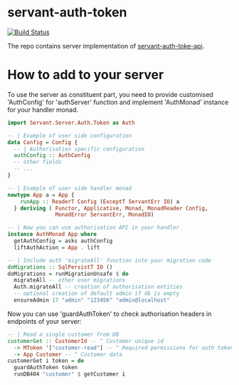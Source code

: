 # servant-auth-token

[![Build Status](https://travis-ci.org/NCrashed/servant-auth-token.svg?branch=master)](https://travis-ci.org/NCrashed/servant-auth-token)

The repo contains server implementation of [servant-auth-toke-api](https://github.com/NCrashed/servant-auth-token-api).

# How to add to your server

To use the server as constituent part, you need to provide customised 'AuthConfig' for 
'authServer' function and implement 'AuthMonad' instance for your handler monad.

``` haskell
import Servant.Server.Auth.Token as Auth

-- | Example of user side configuration
data Config = Config {
  -- | Authorisation specific configuration
  authConfig :: AuthConfig
  -- other fields
  -- ...
}

-- | Example of user side handler monad
newtype App a = App { 
    runApp :: ReaderT Config (ExceptT ServantErr IO) a
  } deriving ( Functor, Applicative, Monad, MonadReader Config,
               MonadError ServantErr, MonadIO)

-- | Now you can use authorisation API in your handler
instance AuthMonad App where 
  getAuthConfig = asks authConfig
  liftAuthAction = App . lift

-- | Include auth 'migrateAll' function into your migration code
doMigrations :: SqlPersistT IO ()
doMigrations = runMigrationUnsafe $ do 
  migrateAll -- other user migrations
  Auth.migrateAll -- creation of authorisation entities
  -- optional creation of default admin if db is empty
  ensureAdmin 17 "admin" "123456" "admin@localhost" 
```

Now you can use 'guardAuthToken' to check authorisation headers in endpoints of your server:

``` haskell
-- | Read a single customer from DB
customerGet :: CustomerId -- ^ Customer unique id
  -> MToken '["customer-read"] -- ^ Required permissions for auth token
  -> App Customer -- ^ Customer data
customerGet i token = do
  guardAuthToken token 
  runDB404 "customer" $ getCustomer i 
```